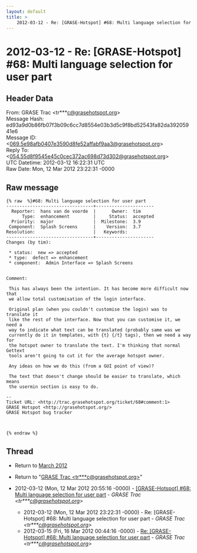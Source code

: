 ```yaml
---
layout: default
title: >
    2012-03-12 - Re: [GRASE-Hotspot] #68: Multi language selection for user part
---
```


# 2012-03-12 - Re: [GRASE-Hotspot] #68: Multi language selection for user part

## Header Data

From: GRASE Trac \<tr***c@grasehotspot.org\><br>
Message Hash: ed93a9d0b86fb07f3b09c6cc7d8554e03b3d5c9f8bd52543fa82da39205941e6<br>
Message ID: \<069.5e98afb0407e3590d8fe52affabf9aa3@grasehotspot.org\><br>
Reply To: \<054.55d8f9545e45c0cec372ac698d73d302@grasehotspot.org\><br>
UTC Datetime: 2012-03-12 16:22:31 UTC<br>
Raw Date: Mon, 12 Mar 2012 23:22:31 -0000<br>

## Raw message

```
{% raw  %}#68: Multi language selection for user part
---------------------------------+----------------------
  Reporter:  hans van de voorde  |      Owner:  tim
      Type:  enhancement         |     Status:  accepted
  Priority:  major               |  Milestone:  3.9
 Component:  Splash Screens      |    Version:  3.7
Resolution:                      |   Keywords:
---------------------------------+----------------------
Changes (by tim):

 * status:  new => accepted
 * type:  defect => enhancement
 * component:  Admin Interface => Splash Screens


Comment:

 This has always been the intention. It has become more difficult now that
 we allow total customisation of the login interface.

 Original plan (when you couldn't customise the login) was to translate it
 like the rest of the interface. Now that you can customise it, we need a
 way to indicate what text can be translated (probably same was we
 currently do it in templates, with {t} {/t} tags), then we need a way for
 the hotspot owner to translate the text. I'm thinking that normal Gettext
 tools aren't going to cut it for the average hotspot owner.

 Any ideas on how we do this (from a GUI point of view)?

 The text that doesn't change should be easier to translate, which means
 the usermin section is easy to do.

-- 
Ticket URL: <http://trac.grasehotspot.org/ticket/68#comment:1>
GRASE Hotspot <http://grasehotspot.org/>
GRASE Hotspot bug tracker



{% endraw %}
```

## Thread

+ Return to [March 2012](/archive/2012/03)

+ Return to "[GRASE Trac <tr***c<span>@</span>grasehotspot.org>](/authors/tr___c_at_grasehotspot_org)"

+ 2012-03-12 (Mon, 12 Mar 2012 20:55:16 -0000) - [[GRASE-Hotspot]  #68: Multi language selection for user part](/archive/2012/03/8c9fd382fd14cb5343a4e47f64da59b23743a454d7bbc4b795a6f20bc3579996) - _GRASE Trac \<tr***c@grasehotspot.org\>_
  + 2012-03-12 (Mon, 12 Mar 2012 23:22:31 -0000) - Re: [GRASE-Hotspot] #68: Multi language selection for user part - _GRASE Trac \<tr***c@grasehotspot.org\>_
  + 2012-03-15 (Fri, 16 Mar 2012 00:44:16 -0000) - [Re: [GRASE-Hotspot] #68: Multi language selection for user part](/archive/2012/03/27be2a157f9390c40f552167934f2856844d1714ece5e72e17a9911ad452eb79) - _GRASE Trac \<tr***c@grasehotspot.org\>_

